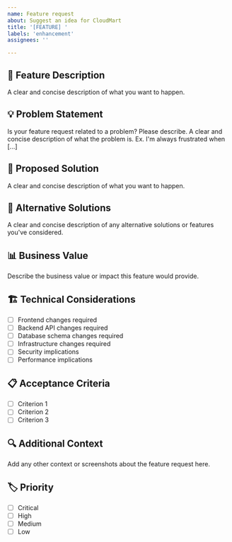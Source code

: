 ```yaml
---
name: Feature request
about: Suggest an idea for CloudMart
title: '[FEATURE] '
labels: 'enhancement'
assignees: ''

---
```


## 🚀 **Feature Description**
A clear and concise description of what you want to happen.

## 💡 **Problem Statement**
Is your feature request related to a problem? Please describe.
A clear and concise description of what the problem is. Ex. I'm always frustrated when [...]

## 🎯 **Proposed Solution**
A clear and concise description of what you want to happen.

## 🔄 **Alternative Solutions**
A clear and concise description of any alternative solutions or features you've considered.

## 📊 **Business Value**
Describe the business value or impact this feature would provide.

## 🏗️ **Technical Considerations**
- [ ] Frontend changes required
- [ ] Backend API changes required
- [ ] Database schema changes required
- [ ] Infrastructure changes required
- [ ] Security implications
- [ ] Performance implications

## 📋 **Acceptance Criteria**
- [ ] Criterion 1
- [ ] Criterion 2
- [ ] Criterion 3

## 🔍 **Additional Context**
Add any other context or screenshots about the feature request here.

## 🏷️ **Priority**
- [ ] Critical
- [ ] High
- [ ] Medium
- [ ] Low
